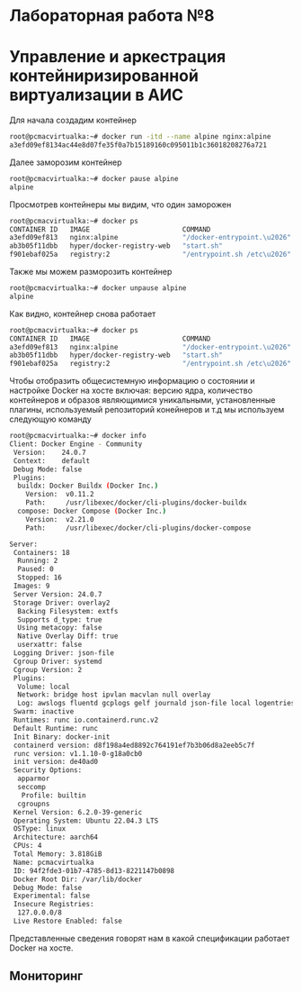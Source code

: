 # Лабораторная работа №8
# Управление и аркестрация контейниризированной виртуализации в АИС

Для начала создадим контейнер
```sh
root@pcmacvirtualka:~# docker run -itd --name alpine nginx:alpine 
a3efd09ef8134ac44e8d07fe35f0a7b15189160c095011b1c36018208276a721
```
Далее заморозим контейнер
```sh
root@pcmacvirtualka:~# docker pause alpine
alpine
```
Просмотрев контейнеры мы видим, что один заморожен
```sh
root@pcmacvirtualka:~# docker ps
CONTAINER ID   IMAGE                       COMMAND                       CREATED          STATUS                          PORTS                                       NAMES
a3efd09ef813   nginx:alpine                "/docker-entrypoint.\u2026"   11 seconds ago   Up 10 seconds (Paused)          80/tcp                                      alpine
ab3b05f11dbb   hyper/docker-registry-web   "start.sh"                    6 days ago       Restarting (1) 36 seconds ago                                               reg-web
f901ebaf025a   registry:2                  "/entrypoint.sh /etc\u2026"   6 days ago       Up 6 minutes                    0.0.0.0:5000->5000/tcp, :::5000->5000/tcp   reg
```

Также мы можем разморозить контейнер
```sh
root@pcmacvirtualka:~# docker unpause alpine 
alpine
```

Как видно, контейнер снова работает
```sh
root@pcmacvirtualka:~# docker ps
CONTAINER ID   IMAGE                       COMMAND                       CREATED         STATUS                          PORTS                                       NAMES
a3efd09ef813   nginx:alpine                "/docker-entrypoint.\u2026"   4 minutes ago   Up 4 minutes                    80/tcp                                      alpine
ab3b05f11dbb   hyper/docker-registry-web   "start.sh"                    6 days ago      Restarting (1) 49 seconds ago                                               reg-web
f901ebaf025a   registry:2                  "/entrypoint.sh /etc\u2026"   6 days ago      Up 10 minutes                   0.0.0.0:5000->5000/tcp, :::5000->5000/tcp   reg
```

Чтобы отобразить общесистемную информацию о состоянии и настройке Docker на хосте включая: версию ядра, количество контейнеров и образов являющимися уникальными, установленные плагины, используемый репозиторий конейнеров и т.д мы используем следующую команду
```sh
root@pcmacvirtualka:~# docker info
Client: Docker Engine - Community
 Version:    24.0.7
 Context:    default
 Debug Mode: false
 Plugins:
  buildx: Docker Buildx (Docker Inc.)
    Version:  v0.11.2
    Path:     /usr/libexec/docker/cli-plugins/docker-buildx
  compose: Docker Compose (Docker Inc.)
    Version:  v2.21.0
    Path:     /usr/libexec/docker/cli-plugins/docker-compose

Server:
 Containers: 18
  Running: 2
  Paused: 0
  Stopped: 16
 Images: 9
 Server Version: 24.0.7
 Storage Driver: overlay2
  Backing Filesystem: extfs
  Supports d_type: true
  Using metacopy: false
  Native Overlay Diff: true
  userxattr: false
 Logging Driver: json-file
 Cgroup Driver: systemd
 Cgroup Version: 2
 Plugins:
  Volume: local
  Network: bridge host ipvlan macvlan null overlay
  Log: awslogs fluentd gcplogs gelf journald json-file local logentries splunk syslog
 Swarm: inactive
 Runtimes: runc io.containerd.runc.v2
 Default Runtime: runc
 Init Binary: docker-init
 containerd version: d8f198a4ed8892c764191ef7b3b06d8a2eeb5c7f
 runc version: v1.1.10-0-g18a0cb0
 init version: de40ad0
 Security Options:
  apparmor
  seccomp
   Profile: builtin
  cgroupns
 Kernel Version: 6.2.0-39-generic
 Operating System: Ubuntu 22.04.3 LTS
 OSType: linux
 Architecture: aarch64
 CPUs: 4
 Total Memory: 3.818GiB
 Name: pcmacvirtualka
 ID: 94f2fde3-01b7-4785-8d13-8221147b0898
 Docker Root Dir: /var/lib/docker
 Debug Mode: false
 Experimental: false
 Insecure Registries:
  127.0.0.0/8
 Live Restore Enabled: false
```
Представленные сведения говорят нам в какой спецификации работает Docker на хосте. 

## Мониторинг




